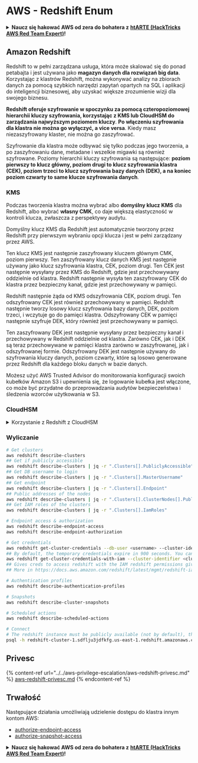 # AWS - Redshift Enum

<details>

<summary><strong>Naucz się hakować AWS od zera do bohatera z</strong> <a href="https://training.hacktricks.xyz/courses/arte"><strong>htARTE (HackTricks AWS Red Team Expert)</strong></a><strong>!</strong></summary>

Inne sposoby wsparcia HackTricks:

* Jeśli chcesz zobaczyć swoją **firmę reklamowaną w HackTricks** lub **pobrać HackTricks w formacie PDF**, sprawdź [**SUBSCRIPTION PLANS**](https://github.com/sponsors/carlospolop)!
* Zdobądź [**oficjalne gadżety PEASS & HackTricks**](https://peass.creator-spring.com)
* Odkryj [**Rodzinę PEASS**](https://opensea.io/collection/the-peass-family), naszą kolekcję ekskluzywnych [**NFT**](https://opensea.io/collection/the-peass-family)
* **Dołącz do** 💬 [**grupy Discord**](https://discord.gg/hRep4RUj7f) lub [**grupy telegramowej**](https://t.me/peass) lub **śledź** nas na **Twitterze** 🐦 [**@hacktricks_live**](https://twitter.com/hacktricks_live)**.**
* **Podziel się swoimi sztuczkami hakerskimi, przesyłając PR-y do** [**HackTricks**](https://github.com/carlospolop/hacktricks) i [**HackTricks Cloud**](https://github.com/carlospolop/hacktricks-cloud) github repos.

</details>

## Amazon Redshift

Redshift to w pełni zarządzana usługa, która może skalować się do ponad petabajta i jest używana jako **magazyn danych dla rozwiązań big data**. Korzystając z klastrów Redshift, można wykonywać analizy na zbiorach danych za pomocą szybkich narzędzi zapytań opartych na SQL i aplikacji do inteligencji biznesowej, aby uzyskać większe zrozumienie wizji dla swojego biznesu.

**Redshift oferuje szyfrowanie w spoczynku za pomocą czteropoziomowej hierarchii kluczy szyfrowania, korzystając z KMS lub CloudHSM do zarządzania najwyższym poziomem kluczy**. **Po włączeniu szyfrowania dla klastra nie można go wyłączyć, a vice versa**. Kiedy masz niezaszyfrowany klaster, nie można go zaszyfrować.

Szyfrowanie dla klastra może odbywać się tylko podczas jego tworzenia, a po zaszyfrowaniu dane, metadane i wszelkie migawki są również szyfrowane. Poziomy hierarchii kluczy szyfrowania są następujące: **poziom pierwszy to klucz główny, poziom drugi to klucz szyfrowania klastra (CEK), poziom trzeci to klucz szyfrowania bazy danych (DEK), a na koniec poziom czwarty to same klucze szyfrowania danych**.

### KMS

Podczas tworzenia klastra można wybrać albo **domyślny klucz KMS** dla Redshift, albo wybrać **własny CMK**, co daje większą elastyczność w kontroli klucza, zwłaszcza z perspektywy audytu.

Domyślny klucz KMS dla Redshift jest automatycznie tworzony przez Redshift przy pierwszym wybraniu opcji klucza i jest w pełni zarządzany przez AWS.

Ten klucz KMS jest następnie zaszyfrowany kluczem głównym CMK, poziom pierwszy. Ten zaszyfrowany klucz danych KMS jest następnie używany jako klucz szyfrowania klastra, CEK, poziom drugi. Ten CEK jest następnie wysyłany przez KMS do Redshift, gdzie jest przechowywany oddzielnie od klastra. Redshift następnie wysyła ten zaszyfrowany CEK do klastra przez bezpieczny kanał, gdzie jest przechowywany w pamięci.

Redshift następnie żąda od KMS odszyfrowania CEK, poziom drugi. Ten odszyfrowany CEK jest również przechowywany w pamięci. Redshift następnie tworzy losowy klucz szyfrowania bazy danych, DEK, poziom trzeci, i wczytuje go do pamięci klastra. Odszyfrowany CEK w pamięci następnie szyfruje DEK, który również jest przechowywany w pamięci.

Ten zaszyfrowany DEK jest następnie wysyłany przez bezpieczny kanał i przechowywany w Redshift oddzielnie od klastra. Zarówno CEK, jak i DEK są teraz przechowywane w pamięci klastra zarówno w zaszyfrowanej, jak i odszyfrowanej formie. Odszyfrowany DEK jest następnie używany do szyfrowania kluczy danych, poziom czwarty, które są losowo generowane przez Redshift dla każdego bloku danych w bazie danych.

Możesz użyć AWS Trusted Advisor do monitorowania konfiguracji swoich kubełków Amazon S3 i upewnienia się, że logowanie kubełka jest włączone, co może być przydatne do przeprowadzania audytów bezpieczeństwa i śledzenia wzorców użytkowania w S3.

### CloudHSM

<details>

<summary>Korzystanie z Redshift z CloudHSM</summary>

Pracując z CloudHSM w celu wykonania szyfrowania, najpierw musisz skonfigurować zaufane połączenie między klientem HSM a Redshift, korzystając z certyfikatów klienta i serwera.

To połączenie jest wymagane do zapewnienia bezpiecznej komunikacji, umożliwiającej wysyłanie kluczy szyfrowania między klientem HSM a klastrami Redshift. Korzystając z losowo generowanej pary kluczy prywatnego i publicznego, Redshift tworzy publiczny certyfikat klienta, który jest szyfrowany i przechowywany przez Redshift. Musi być on pobrany i zarejestrowany w kliencie HSM, a następnie przypisany do odpowiedniej partycji HSM.

Następnie musisz skonfigurować Redshift z następującymi danymi dotyczącymi klienta HSM: adres IP HSM, nazwę partycji HSM, hasło partycji HSM i publiczny certyfikat serwera HSM, który jest szyfrowany przez CloudHSM za pomocą wewnętrznego klucza głównego. Po dostarczeniu tych informacji Redshift potwierdzi i zweryfikuje, czy może nawiązać połączenie i uzyskać dostęp do partycji deweloperskiej.

Jeśli twoje wewnętrzne polityki bezpieczeństwa lub kontrole zarządzania wymagają rotacji kluczy, jest to możliwe w Redshift, umożliwiając rotację kluczy szyfrowania dla zaszyfrowanych klastrów. Należy jednak pamiętać, że podczas procesu rotacji kluczy, klaster staje się niedostępny przez bardzo krótki okres czasu, dlatego najlepiej rotować klucze tylko wtedy, gdy jest to konieczne, lub jeśli podejrzewasz, że mogły zostać skompromitowane.

Podczas rotacji Redshift będzie rotować CEK dla klastra i dla wszystkich kopii zapasowych tego klastra. Rotuje DEK dla klastra, ale niemożliwe jest rotowanie DEK dla migawek przechowywanych w S3, które zostały zaszyfrowane za pomocą DEK. Klastr zostanie ustawiony w stanie "rotating keys" do momentu zakończenia procesu, a następnie status wróci do "available".

</details>

### Wyliczanie
```bash
# Get clusters
aws redshift describe-clusters
## Get if publicly accessible
aws redshift describe-clusters | jq -r ".Clusters[].PubliclyAccessible"
## Get DB username to login
aws redshift describe-clusters | jq -r ".Clusters[].MasterUsername"
## Get endpoint
aws redshift describe-clusters | jq -r ".Clusters[].Endpoint"
## Public addresses of the nodes
aws redshift describe-clusters | jq -r ".Clusters[].ClusterNodes[].PublicIPAddress"
## Get IAM roles of the clusters
aws redshift describe-clusters | jq -r ".Clusters[].IamRoles"

# Endpoint access & authorization
aws redshift describe-endpoint-access
aws redshift describe-endpoint-authorization

# Get credentials
aws redshift get-cluster-credentials --db-user <username> --cluster-identifier <cluster-id>
## By default, the temporary credentials expire in 900 seconds. You can optionally specify a duration between 900 seconds (15 minutes) and 3600 seconds (60 minutes).
aws redshift get-cluster-credentials-with-iam --cluster-identifier <cluster-id>
## Gives creds to access redshift with the IAM redshift permissions given to the current AWS account
## More in https://docs.aws.amazon.com/redshift/latest/mgmt/redshift-iam-access-control-identity-based.html

# Authentication profiles
aws redshift describe-authentication-profiles

# Snapshots
aws redshift describe-cluster-snapshots

# Scheduled actions
aws redshift describe-scheduled-actions

# Connect
# The redshift instance must be publicly available (not by default), the sg need to allow inbounds connections to the port and you need creds
psql -h redshift-cluster-1.sdflju3jdfkfg.us-east-1.redshift.amazonaws.com -U admin -d dev -p 5439
```
## Privesc

{% content-ref url="../../aws-privilege-escalation/aws-redshift-privesc.md" %}
[aws-redshift-privesc.md](../../aws-privilege-escalation/aws-redshift-privesc.md)
{% endcontent-ref %}

## Trwałość

Następujące działania umożliwiają udzielenie dostępu do klastra innym kontom AWS:

* [authorize-endpoint-access](https://docs.aws.amazon.com/cli/latest/reference/redshift/authorize-endpoint-access.html)
* [authorize-snapshot-access](https://docs.aws.amazon.com/cli/latest/reference/redshift/authorize-snapshot-access.html)

<details>

<summary><strong>Naucz się hakować AWS od zera do bohatera z</strong> <a href="https://training.hacktricks.xyz/courses/arte"><strong>htARTE (HackTricks AWS Red Team Expert)</strong></a><strong>!</strong></summary>

Inne sposoby wsparcia HackTricks:

* Jeśli chcesz zobaczyć swoją **firmę reklamowaną w HackTricks** lub **pobrać HackTricks w formacie PDF**, sprawdź [**PLAN SUBSKRYPCJI**](https://github.com/sponsors/carlospolop)!
* Zdobądź [**oficjalne gadżety PEASS & HackTricks**](https://peass.creator-spring.com)
* Odkryj [**Rodzinę PEASS**](https://opensea.io/collection/the-peass-family), naszą kolekcję ekskluzywnych [**NFT**](https://opensea.io/collection/the-peass-family)
* **Dołącz do** 💬 [**grupy Discord**](https://discord.gg/hRep4RUj7f) lub [**grupy telegramowej**](https://t.me/peass) lub **śledź** nas na **Twitterze** 🐦 [**@hacktricks_live**](https://twitter.com/hacktricks_live)**.**
* **Podziel się swoimi sztuczkami hakerskimi, przesyłając PR-y do** [**HackTricks**](https://github.com/carlospolop/hacktricks) i [**HackTricks Cloud**](https://github.com/carlospolop/hacktricks-cloud) github repos.

</details>

